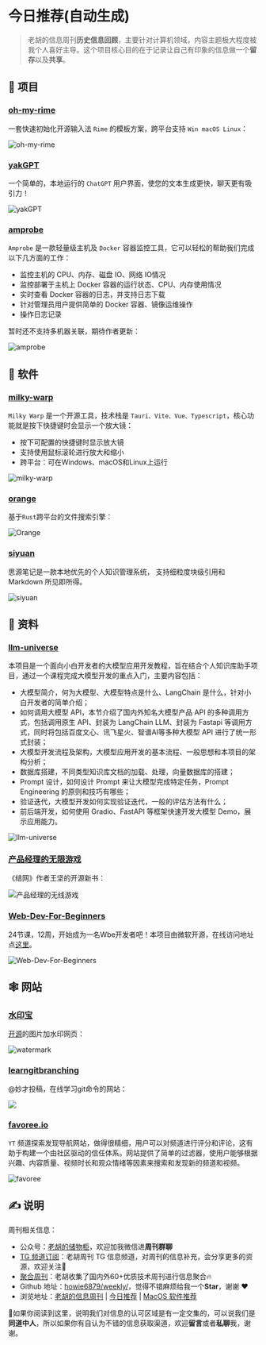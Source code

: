 # 今日推荐(自动生成)

> 老胡的信息周刊**历史信息回顾**，主要针对计算机领域，内容主题极大程度被我个人喜好主导。这个项目核心目的在于记录让自己有印象的信息做一个**留存**以及**共享**。


## 🎯 项目 

### [oh-my-rime](https://github.com/Mintimate/oh-my-rime)

一套快速初始化开源输入法 `Rime` 的模板方案，跨平台支持 `Win macOS Linux`：

![oh-my-rime](https://images-1252557999.file.myqcloud.com/uPic/oh-my-rime.webp) 

### [yakGPT](https://github.com/yakGPT/yakGPT)

一个简单的，本地运行的 `ChatGPT` 用户界面，使您的文本生成更快，聊天更有吸引力！

![yakGPT](https://images-1252557999.file.myqcloud.com/uPic/yakGPT.jpg) 

### [amprobe](https://github.com/amuluze/amprobe)

`Amprobe` 是一款轻量级主机及 `Docker` 容器监控工具，它可以轻松的帮助我们完成以下几方面的工作：

- 监控主机的 CPU、内存、磁盘 IO、网络 IO情况
- 监控部署于主机上 Docker 容器的运行状态、CPU、内存使用情况
- 实时查看 Docker 容器的日志，并支持日志下载
- 针对管理员用户提供简单的 Docker 容器、镜像运维操作
- 操作日志记录

暂时还不支持多机器关联，期待作者更新：

![amprobe](https://images-1252557999.file.myqcloud.com/uPic/amprobe.png) 

## 🤖 软件 

### [milky-warp](https://github.com/hugoattal/milky-warp)

`Milky Warp` 是一个开源工具，技术栈是 `Tauri、Vite、Vue、Typescript`，核心功能就是按下快捷键时会显示一个放大镜：

- 按下可配置的快捷键时显示放大镜
- 支持使用鼠标滚轮进行放大和缩小
- 跨平台：可在Windows、macOS和Linux上运行

![milky-warp](https://images-1252557999.file.myqcloud.com/uPic/milky-warp.gif) 

### [orange](https://github.com/naaive/orange)

基于`Rust`跨平台的文件搜索引擎：

![Orange](https://images-1252557999.file.myqcloud.com/uPic/Orange.jpg) 

### [siyuan](https://github.com/siyuan-note/siyuan)

思源笔记是一款本地优先的个人知识管理系统， 支持细粒度块级引用和 Markdown 所见即所得。

![siyuan](https://images-1252557999.file.myqcloud.com/uPic/tcg6u0.jpg) 

## 👀 资料 

### [llm-universe](https://github.com/datawhalechina/llm-universe)

本项目是一个面向小白开发者的大模型应用开发教程，旨在结合个人知识库助手项目，通过一个课程完成大模型开发的重点入门，主要内容包括：

- 大模型简介，何为大模型、大模型特点是什么、LangChain 是什么，针对小白开发者的简单介绍；
- 如何调用大模型 API，本节介绍了国内外知名大模型产品 API 的多种调用方式，包括调用原生 API、封装为 LangChain LLM、封装为 Fastapi 等调用方式，同时将包括百度文心、讯飞星火、智谱AI等多种大模型 API 进行了统一形式封装；
- 大模型开发流程及架构，大模型应用开发的基本流程、一般思想和本项目的架构分析；
- 数据库搭建，不同类型知识库文档的加载、处理，向量数据库的搭建；
- Prompt 设计，如何设计 Prompt 来让大模型完成特定任务，Prompt Engineering 的原则和技巧有哪些；
- 验证迭代，大模型开发如何实现验证迭代，一般的评估方法有什么；
- 前后端开发，如何使用 Gradio、FastAPI 等框架快速开发大模型 Demo，展示应用能力。

![llm-universe](https://images-1252557999.file.myqcloud.com/uPic/llm-universe.png) 

### [产品经理的无限游戏](https://jiewang.gitbook.io/chan-pin-jing-li-de-wu-xian-you-xi/)

《结网》作者王坚的开源新书：

![产品经理的无线游戏](https://images-1252557999.file.myqcloud.com/uPic/产品经理的无线游戏.jpg) 

### [Web-Dev-For-Beginners](https://github.com/microsoft/Web-Dev-For-Beginners)

24节课，12周，开始成为一名Wbe开发者吧！本项目由微软开源，在线访问地址点[这里](https://microsoft.github.io/Web-Dev-For-Beginners/#/)。

![Web-Dev-For-Beginners](https://images-1252557999.file.myqcloud.com/uPic/Web-Dev-For-Beginners.jpg) 

## 🕸 网站 

### [水印宝](https://watermark.chiloh.cn/)

[开源](https://github.com/chilohwei/watermark-tool)的图片加水印网页：

![watermark](https://images-1252557999.file.myqcloud.com/uPic/jiPUF2.png) 

### [learngitbranching](https://learngitbranching.js.org/?locale=zh_CN)

@妙才投稿，在线学习git命令的网站：

![](https://images-1252557999.file.myqcloud.com/uPic/YSiAVW.png) 

### [favoree.io](https://www.favoree.io/)

`YT` 频道探索发现导航网站，做得很精细，用户可以对频道进行评分和评论，这有助于构建一个由社区驱动的信任体系。网站提供了简单的过滤器，使用户能够根据兴趣、内容质量、视频时长和观众情绪等因素来搜索和发现新的频道和视频。

![favoree](https://images-1252557999.file.myqcloud.com/uPic/favoree.jpg) 

## ✍️ 说明

周刊相关信息：

- 公众号：[老胡的储物柜](https://images-1252557999.file.myqcloud.com/uPic/ETIbMe.jpg)，欢迎加我微信进**周刊群聊**
- [TG 频道订阅](https://t.me/howie_weekly)：老胡周刊 TG 信息频道，对周刊的信息补充，会分享更多的资源，欢迎关注👏
- [聚合周刊](https://www.fre321.com/weekly)：老胡收集了国内外60+优质技术周刊进行信息聚合🔥
- Github 地址：[howie6879/weekly/](https://github.com/howie6879/weekly/)，觉得不错麻烦给我一个**Star**，谢谢 ❤️
- 浏览地址：[老胡的信息周刊](https://weekly.howie6879.com) | [今日推荐](https://weekly.howie6879.com/recommend/index.html) | [MacOS 软件推荐](https://weekly.howie6879.com/soft/mac.html)

🙌如果你阅读到这里，说明我们对信息的认可区域是有一定交集的，可以说我们是**同道中人**，所以如果你有自认为不错的信息获取渠道，欢迎**留言**或者**私聊**我，谢谢。